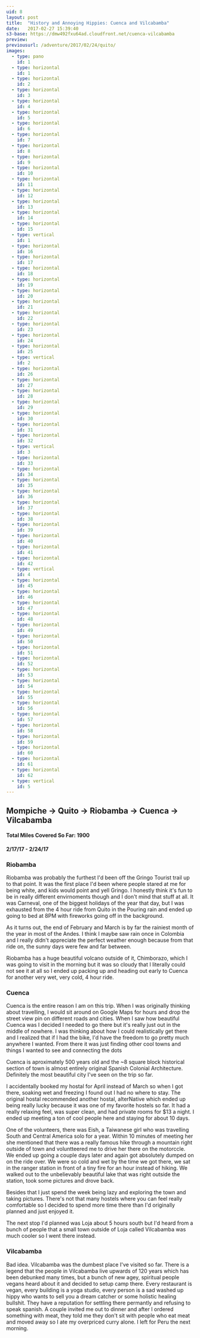 ```yaml
---
uid: 8
layout: post
title:  "History and Annoying Hippies: Cuenca and Vilcabamba"
date:   2017-02-27 15:39:40
s3-base: https://dmw492fxu64ad.cloudfront.net/cuenca-vilcabamba
preview: 
previousurl: /adventure/2017/02/24/quito/
images:
  - type: pano
    id: 1
  - type: horizontal
    id: 1
  - type: horizontal
    id: 2
  - type: horizontal
    id: 3
  - type: horizontal
    id: 4
  - type: horizontal
    id: 5
  - type: horizontal
    id: 6
  - type: horizontal
    id: 7
  - type: horizontal
    id: 8
  - type: horizontal
    id: 9
  - type: horizontal
    id: 10
  - type: horizontal
    id: 11
  - type: horizontal
    id: 12
  - type: horizontal
    id: 13
  - type: horizontal
    id: 14
  - type: horizontal
    id: 15
  - type: vertical
    id: 1
  - type: horizontal
    id: 16
  - type: horizontal
    id: 17
  - type: horizontal
    id: 18
  - type: horizontal
    id: 19
  - type: horizontal
    id: 20
  - type: horizontal
    id: 21
  - type: horizontal
    id: 22
  - type: horizontal
    id: 23
  - type: horizontal
    id: 24
  - type: horizontal
    id: 25
  - type: vertical
    id: 2
  - type: horizontal
    id: 26
  - type: horizontal
    id: 27
  - type: horizontal
    id: 28
  - type: horizontal
    id: 29
  - type: horizontal
    id: 30
  - type: horizontal
    id: 31
  - type: horizontal
    id: 32
  - type: vertical
    id: 3
  - type: horizontal
    id: 33
  - type: horizontal
    id: 34
  - type: horizontal
    id: 35
  - type: horizontal
    id: 36
  - type: horizontal
    id: 37
  - type: horizontal
    id: 38
  - type: horizontal
    id: 39
  - type: horizontal
    id: 40
  - type: horizontal
    id: 41
  - type: horizontal
    id: 42
  - type: vertical
    id: 4
  - type: horizontal
    id: 45
  - type: horizontal
    id: 46
  - type: horizontal
    id: 47
  - type: horizontal
    id: 48
  - type: horizontal
    id: 49
  - type: horizontal
    id: 50
  - type: horizontal
    id: 51
  - type: horizontal
    id: 52
  - type: horizontal
    id: 53
  - type: horizontal
    id: 54
  - type: horizontal
    id: 55
  - type: horizontal
    id: 56
  - type: horizontal
    id: 57
  - type: horizontal
    id: 58
  - type: horizontal
    id: 59
  - type: horizontal
    id: 60
  - type: horizontal
    id: 61
  - type: horizontal
    id: 62
  - type: vertical
    id: 5
---
```


<div class="post-content">
  <h2>Mompiche -> Quito -> Riobamba -> Cuenca -> Vilcabamba </h2>

  <h4>Total Miles Covered So Far: 1900</h4>
  <h4>2/17/17 - 2/24/17</h4>

  <h3>Riobamba</h3>
  <p>Riobamba was probably the furthest I'd been off the Gringo Tourist trail up to that point. It was the first place I'd been where people stared at me for being white, and kids would point and yell Gringo. I honestly think it's fun to be in really different envirnoments though and I don't mind that stuff at all. It was Carneval, one of the biggest holidays of the year that day, but I was exhausted from the 4 hour ride from Quito in the Pouring rain and ended up going to bed at 8PM with fireworks going off in the background.</p>

  <p>As it turns out, the end of February and March is by far the rainiest month of the year in most of the Andes. I think I maybe saw rain once in Colombia and I really didn't appreciate the perfect weather enough because from that ride on, the sunny days were few and far between.</p>

  <p>Riobamba has a huge beautiful volcano outside of it, Chimborazo, which I was going to visit in the morning but it was so cloudy that I literally could not see it at all so I ended up packing up and heading out early to Cuenca for another very wet, very cold, 4 hour ride. </p>

  <h3>Cuenca</h3>
  <p>Cuenca is the entire reason I am on this trip. When I was originally thinking about travelling, I would sit around on Google Maps for hours and drop the street view pin on different roads and cities. When I saw how beautiful Cuenca was I decided I needed to go there but it's really just out in the middle of nowhere. I was thinking about how I could realistically get there and I realized that if I had the bike, I'd have the freedom to go pretty much anywhere I wanted. From there it was just finding other cool towns and things I wanted to see and connecting the dots</p>

  <p>Cuenca is aproximately 500 years old and the ~8 square block historical section of town is almost entirely original Spanish Colonial Architecture. Definitely the most beautiful city I've seen on the trip so far.</p>

  <p>I accidentally booked my hostal for April instead of March so when I got there, soaking wet and freezing I found out I had no where to stay. The original hostal recommended another hostal, alterNative which ended up being really lucky because it was one of my favorite hostels so far. It had a really relaxing feel, was super clean, and had private rooms for $13 a night. I ended up meeting a ton of cool people here and staying for about 10 days.</p>

  <p>One of the volunteers, there was Eish, a Taiwanese girl who was travelling South and Central America solo for a year. Within 10 minutes of meeting her she mentioned that there was a really famous hike through a mountain right outside of town and voluntteered me to drive her there on the motorccle. We ended up going a couple days later and again got absolutely dumped on on the ride over. We were so cold and wet by the time we got there, we sat in the ranger station in front of a tiny fire for an hour instead of hiking. We walked out to the unbelievably beautiful lake that was right outside the station, took some pictures and drove back.</p>

  <p>Besides that I just spend the week being lazy and exploring the town and taking pictures. There's not that many hostels where you can feel really comfortable so I decided to spend more time there than I'd originally planned and just enjoyed it.</p>

  <p>The next stop I'd planned was Loja about 5 hours south but I'd heard from a bunch of people that a small town outside of Loja called Vilcabamba was much cooler so I went there instead.</p>

  <h3>Vilcabamba</h3>
  <p>Bad idea. Vilcabamba was the dumbest place I've visited so far. There is a legend that the people in Vilcabamba live upwards of 120 years which has been debunked many times, but a bunch of new agey, spiritual people vegans heard about it and decided to setup camp there. Every restaurant is vegan, every building is a yoga studio, every person is a sad washed up hippy who wants to sell you a dream catcher or some holistic healing bullshit. They have a reputation for settling there permantly and refusing to speak spanish. A couple invited me out to dinner and after I ordered something with meat, they told me they don't sit with people who eat meat and moved away so I ate my overpriced curry alone. I left for Peru the next morning.</p>

</div>
